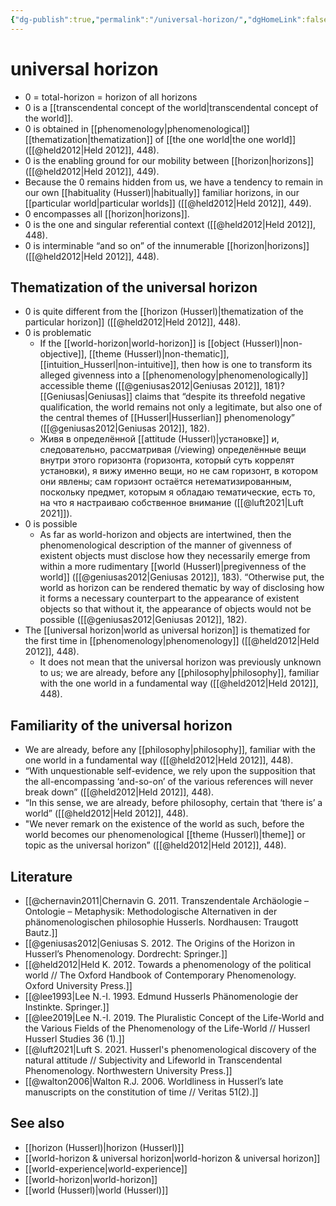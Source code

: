 ```yaml
---
{"dg-publish":true,"permalink":"/universal-horizon/","dgHomeLink":false,"dgPassFrontmatter":false}
---
```


# universal horizon
- 0 = total-horizon = horizon of all horizons
- 0 is a [[transcendental concept of the world|transcendental concept of the world]].
- 0 is obtained in [[phenomenology|phenomenological]] [[thematization|thematization]] of [[the one world|the one world]] ([[@held2012|Held 2012]], 448).
- 0 is the enabling ground for our mobility between [[horizon|horizons]] ([[@held2012|Held 2012]], 449).
- Because the 0 remains hidden from us, we have a tendency to remain in our own [[habituality (Husserl)|habitually]] familiar horizons, in our [[particular world|particular worlds]] ([[@held2012|Held 2012]], 449).
- 0 encompasses all [[horizon|horizons]].
- 0 is the one and singular referential context ([[@held2012|Held 2012]], 448).
- 0 is interminable “and so on” of the innumerable [[horizon|horizons]] ([[@held2012|Held 2012]], 448).

## Thematization of the universal horizon
- 0 is quite different from the [[horizon (Husserl)|thematization of the particular horizon]] ([[@held2012|Held 2012]], 448).
- 0 is problematic
	- If the [[world-horizon|world-horizon]] is [[object (Husserl)|non-objective]], [[theme (Husserl)|non-thematic]], [[intuition_Husserl|non-intuitive]], then how is one to transform its alleged givenness into a [[phenomenology|phenomenologically]] accessible theme ([[@geniusas2012|Geniusas 2012]], 181)? [[Geniusas|Geniusas]] claims that “despite its threefold negative qualification, the world remains not only a legitimate, but also one of the central themes of [[Husserl|Husserlian]] phenomenology” ([[@geniusas2012|Geniusas 2012]], 182).
	- Живя в определённой [[attitude (Husserl)|установке]] и, следовательно, рассматривая (/viewing) определённые вещи внутри этого горизонта (горизонта, который суть коррелят установки), я вижу именно вещи, но не сам горизонт, в котором они явлены; cам горизонт остаётся нетематизированным, поскольку предмет, которым я обладаю тематические, есть то, на что я настраиваю собственное внимание ([[@luft2021|Luft 2021]]).
- 0 is possible
	- As far as world-horizon and objects are intertwined, then the phenomenological description of the manner of givenness of existent objects must disclose how they necessarily emerge from within a more rudimentary [[world (Husserl)|pregivenness of the world]] ([[@geniusas2012|Geniusas 2012]], 183). “Otherwise put, the world as horizon can be rendered thematic by way of disclosing how it forms a necessary counterpart to the appearance of existent objects so that without it, the appearance of objects would not be possible ([[@geniusas2012|Geniusas 2012]], 182).
- The [[universal horizon|world as universal horizon]] is thematized for the first time in [[phenomenology|phenomenology]] ([[@held2012|Held 2012]], 448).
	- It does not mean that the universal horizon was previously unknown to us; we are already, before any [[philosophy|philosophy]], familiar with the one world in a fundamental way ([[@held2012|Held 2012]], 448).

## Familiarity of the universal horizon
- We are already, before any [[philosophy|philosophy]], familiar with the one world in a fundamental way ([[@held2012|Held 2012]], 448).
- “With unquestionable self-evidence, we rely upon the supposition that the all-encompassing ‘and-so-on’ of the various references will never break down” ([[@held2012|Held 2012]], 448).
- “In this sense, we are already, before philosophy, certain that ‘there is’ a world” ([[@held2012|Held 2012]], 448).
- "We never remark on the existence of the world as such, before the world becomes our phenomenological [[theme (Husserl)|theme]] or topic as the universal horizon” ([[@held2012|Held 2012]], 448).



## Literature
- [[@chernavin2011|Chernavin G. 2011. Transzendentale Archäologie – Ontologie – Metaphysik: Methodologische Alternativen in der phänomenologischen philosophie Husserls. Nordhausen: Traugott Bautz.]]
- [[@geniusas2012|Geniusas S. 2012. The Origins of the Horizon in Husserl’s Phenomenology. Dordrecht: Springer.]]
- [[@held2012|Held K. 2012. Towards a phenomenology of the political world // The Oxford Handbook of Contemporary Phenomenology. Oxford University Press.]]
- [[@lee1993|Lee N.-I. 1993. Edmund Husserls Phänomenologie der Instinkte. Springer.]]
- [[@lee2019|Lee N.-I. 2019. The Pluralistic Concept of the Life-World and the Various Fields of the Phenomenology of the Life-World // Husserl Husserl Studies 36 (1).]]
- [[@luft2021|Luft S. 2021. Husserl's phenomenological discovery of the natural attitude // Subjectivity and Lifeworld in Transcendental Phenomenology. Northwestern University Press.]]
- [[@walton2006|Walton R.J. 2006. Worldliness in Husserl’s late manuscripts on the constitution of time // Veritas 51(2).]]


## See also
- [[horizon (Husserl)|horizon (Husserl)]]
- [[world-horizon & universal horizon|world-horizon & universal horizon]]
- [[world-experience|world-experience]]
- [[world-horizon|world-horizon]]
- [[world (Husserl)|world (Husserl)]]